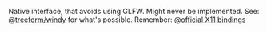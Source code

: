 Native interface, that avoids using GLFW.
Might never be implemented.
See: @[treeform/windy](https://github.com/treeform/windy/tree/master/src/windy/platforms) for what's possible.
Remember: @[official X11 bindings](https://github.com/nim-lang/x11)

